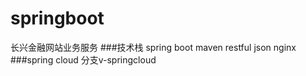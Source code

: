# springboot
长兴金融网站业务服务
###技术栈
spring boot maven restful json nginx
###spring cloud
分支v-springcloud
